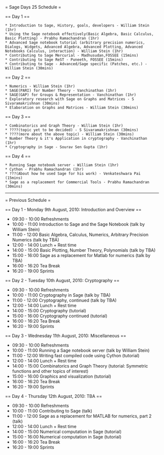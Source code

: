 = Sage Days 25 Schedule =

== Day 1 ==

    * Introduction to Sage, History, goals, developers - William Stein (1hr)
    * Using the Sage notebook effectively(Basic Algebra, Basic Calculus, Basic Plotting) - Prabhu Ramachandran (1hr)
    * Advanced Sage notebook tutorial (arbitrary precision numerics, Dialogs, Widgets, Advanced Algebra, Advanced Plotting, Advanced Notebooks Calculus, interaction) - William Stein (1hr)
    * Contributing to Sage Mercurial - Madhusudan,FOSSEE (15mins)
    * Contributing to Sage ReST - Puneeth, FOSSEE (15mins)
    * Contributing to Sage - Advanced/Sage specific (Patches, etc.) - William Stein (30mins)

== Day 2 ==

    * Numerics - William Stein (1hr)
    * SAGE(PARI) for Number Theory - Vanchinathan (1hr)
    * SAGE(GAP) for Groups & Representation - Vanchinathan (1hr)
    * Exploratory research with Sage on Graphs and Matrices - S Sivaramakrishnan (30mins)
    * Elaboration on Graphs and Matrices - William Stein (30mins)

== Day 3 ==

    * Combinatorics and Graph Theory - William Stein (1hr)
    * ????(topic yet to be decided) - S Sivaramakrishnan (30mins)
    * ????(more about the above topic) - William Stein (30mins)
    * Number Theory & it's Application in cryptography - Vanchinathan (1hr)
    * Cryptography in Sage - Sourav Sen Gupta (1hr)

== Day 4 ==

    * Running Sage notebook server - William Stein (1hr)
    * Cython - Prabhu Ramachandran (1hr)
    * ???(About how he used Sage for his work) - Venkateshwara Pai (15mins)
    * Sage as a replacement for Commercial Tools - Prabhu Ramachandran (30mins)

------------------------------------------------------------------------------------------------------

= Previous Schedule =

== Day 1 - Monday 9th August, 2010: Introduction and Overview ==
  * 09:30 - 10:00  Refreshments
  * 10:00 - 11:00  Introduction to Sage and the Sage Notebook (talk by William Stein)
  * 11:00 - 12:00  Basic Algebra, Calculus, Numerics, Arbitrary Precision Numerics (talk by TBA)
  * 12:00 - 14:00  Lunch + Rest time
  * 14:00 - 15:00  Basic Plotting, Number Theory, Polynomials  (talk by TBA)
  * 15:00 - 16:00  Sage as a replacement for Matlab for numerics  (talk by TBA)
  * 16:00 - 16:20  Tea Break
  * 16:20 - 19:00  Sprints

== Day 2 - Tuesday 10th August, 2010: Cryptography ==
  * 09:30 - 10:00   Refreshments
  * 10:00 - 11:00   Cryptography in Sage (talk by TBA)
  * 11:00 - 12:00   Cryptography, continued (talk by TBA)
  * 12:00 - 14:00   Lunch + Rest time
  * 14:00 - 15:00   Cryptography (tutorial)
  * 15:00 - 16:00   Cryptography continued (tutorial)
  * 16:00 - 16:20   Tea Break
  * 16:20 - 19:00   Sprints

== Day 3 - Wednesday 11th August, 2010: Miscellaneous ==
  * 09:30 - 10:00   Refreshments
  * 10:00 - 11:00   Running a Sage notebook server (talk by William Stein)
  * 11:00 - 12:00   Writing fast compiled code using Cython (tutorial)
  * 12:00 - 14:00   Lunch + Rest time
  * 14:00 - 15:00   Combinatorics and Graph Theory (tutorial: Symmetric functions and other topics of interest)
  * 15:00 - 16:00   Graphics and visualization (tutorial)
  * 16:00 - 16:20   Tea Break
  * 16:20 - 19:00   Sprints


== Day 4 - Thursday 12th August, 2010: TBA ==
  * 09:30 - 10:00   Refreshments
  * 10:00 - 11:00   Contributing to Sage (talk)
  * 11:00 - 12:00   Sage as a replacement for MATLAB for numerics, part 2 (talk)
  * 12:00 - 14:00   Lunch + Rest time
  * 14:00 - 15:00   Numerical computation in Sage (tutorial)
  * 15:00 - 16:00   Numerical computation in Sage (tutorial)
  * 16:00 - 16:20   Tea Break
  * 16:20 - 19:00   Sprints
